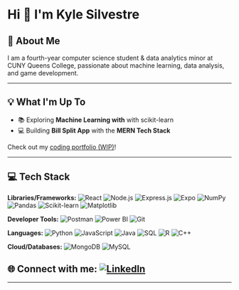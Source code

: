 # Hi 👋 I'm Kyle Silvestre

## 🐤 About Me
I am a fourth-year computer science student & data analytics minor at CUNY Queens College, passionate about machine learning, data analysis, and game development.  

---

## 💡 What I'm Up To
- 📚 Exploring **Machine Learning with** with scikit-learn
- 💻 Building **Bill Split App** with the **MERN Tech Stack**  

Check out my [coding portfolio (WIP)](#)!

---
## 💻 Tech Stack

**Libraries/Frameworks:**
![React](https://img.shields.io/badge/React-61DAFB?logo=react&logoColor=black) 
![Node.js](https://img.shields.io/badge/Node.js-339933?logo=node.js&logoColor=white) 
![Express.js](https://img.shields.io/badge/Express.js-%23404d59.svg?logo=express&logoColor=%2361DAFB)
![Expo](https://img.shields.io/badge/Expo-000020?logo=expo&logoColor=fff)
![NumPy](https://img.shields.io/badge/NumPy-4DABCF?logo=numpy&logoColor=fff)
![Pandas](https://img.shields.io/badge/Pandas-150458?logo=pandas&logoColor=fff)
![Scikit-learn](https://img.shields.io/badge/-scikit--learn-%23F7931E?logo=scikit-learn&logoColor=white)
![Matplotlib](https://custom-icon-badges.demolab.com/badge/Matplotlib-71D291?logo=matplotlib&logoColor=fff)

**Developer Tools:**
![Postman](https://img.shields.io/badge/Postman-FF6C37?logo=postman&logoColor=white) 
![Power BI](https://img.shields.io/badge/Power%20BI-F2C811?logo=powerbi&logoColor=black) 
![Git](https://img.shields.io/badge/Git-F05032?logo=git&logoColor=white)  


**Languages:**
![Python](https://img.shields.io/badge/Python-3776AB?logo=python&logoColor=fff)
![JavaScript](https://img.shields.io/badge/JavaScript-F7DF1E?logo=javascript&logoColor=000)
![Java](https://img.shields.io/badge/Java-%23ED8B00.svg?logo=openjdk&logoColor=white)
![SQL](https://img.shields.io/badge/SQL-003B57?logo=postgresql&logoColor=white)
![R](https://img.shields.io/badge/R-%23276DC3.svg?logo=r&logoColor=white)
![C++](https://img.shields.io/badge/C++-%2300599C.svg?logo=c%2B%2B&logoColor=white)

**Cloud/Databases:**
![MongoDB](https://img.shields.io/badge/MongoDB-%234ea94b.svg?logo=mongodb&logoColor=white)
![MySQL](https://img.shields.io/badge/MySQL-4479A1?logo=mysql&logoColor=fff)


## 🌐 Connect with me: [![LinkedIn](https://custom-icon-badges.demolab.com/badge/LinkedIn-0A66C2?logo=linkedin-white&logoColor=fff)](https://www.linkedin.com/in/kyle-silvestre01/)
---


